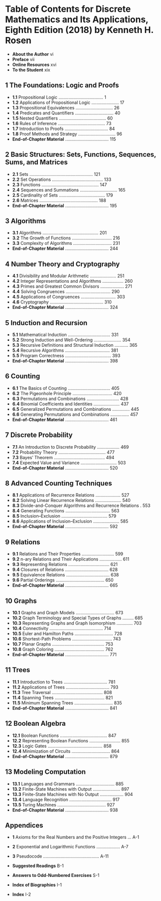 # Table of Contents for Discrete Mathematics and Its Applications, Eighth Edition (2018) by Kenneth H. Rosen

- **About the Author** vi
- **Preface** vii
- **Online Resources** xvi
- **To the Student** xix

## 1 The Foundations: Logic and Proofs
- **1.1** Propositional Logic .................................... 1
- **1.2** Applications of Propositional Logic ...................... 17
- **1.3** Propositional Equivalences .............................. 26
- **1.4** Predicates and Quantifiers ............................... 40
- **1.5** Nested Quantifiers ...................................... 60
- **1.6** Rules of Inference ...................................... 73
- **1.7** Introduction to Proofs ................................... 84
- **1.8** Proof Methods and Strategy .............................. 96
- **End-of-Chapter Material** ................................... 115

## 2 Basic Structures: Sets, Functions, Sequences, Sums, and Matrices
- **2.1** Sets ................................................... 121
- **2.2** Set Operations ......................................... 133
- **2.3** Functions .............................................. 147
- **2.4** Sequences and Summations .............................. 165
- **2.5** Cardinality of Sets ..................................... 179
- **2.6** Matrices ............................................... 188
- **End-of-Chapter Material** ................................... 195

## 3 Algorithms
- **3.1** Algorithms ............................................. 201
- **3.2** The Growth of Functions ................................ 216
- **3.3** Complexity of Algorithms ............................... 231
- **End-of-Chapter Material** ................................... 244

## 4 Number Theory and Cryptography
- **4.1** Divisibility and Modular Arithmetic ..................... 251
- **4.2** Integer Representations and Algorithms ................. 260
- **4.3** Primes and Greatest Common Divisors ................... 271
- **4.4** Solving Congruences .................................... 290
- **4.5** Applications of Congruences ............................ 303
- **4.6** Cryptography ........................................... 310
- **End-of-Chapter Material** ................................... 324

## 5 Induction and Recursion
- **5.1** Mathematical Induction .................................. 331
- **5.2** Strong Induction and Well-Ordering ...................... 354
- **5.3** Recursive Definitions and Structural Induction ........... 365
- **5.4** Recursive Algorithms .................................... 381
- **5.5** Program Correctness ..................................... 393
- **End-of-Chapter Material** ................................... 398

## 6 Counting
- **6.1** The Basics of Counting .................................. 405
- **6.2** The Pigeonhole Principle ................................ 420
- **6.3** Permutations and Combinations .......................... 428
- **6.4** Binomial Coefficients and Identities ..................... 437
- **6.5** Generalized Permutations and Combinations .............. 445
- **6.6** Generating Permutations and Combinations ............... 457
- **End-of-Chapter Material** ................................... 461

## 7 Discrete Probability
- **7.1** An Introduction to Discrete Probability .................. 469
- **7.2** Probability Theory ...................................... 477
- **7.3** Bayes’ Theorem ......................................... 494
- **7.4** Expected Value and Variance ............................. 503
- **End-of-Chapter Material** ................................... 520

## 8 Advanced Counting Techniques
- **8.1** Applications of Recurrence Relations .................... 527
- **8.2** Solving Linear Recurrence Relations ..................... 540
- **8.3** Divide-and-Conquer Algorithms and Recurrence Relations . 553
- **8.4** Generating Functions .................................... 563
- **8.5** Inclusion–Exclusion ..................................... 579
- **8.6** Applications of Inclusion–Exclusion ..................... 585
- **End-of-Chapter Material** ................................... 592

## 9 Relations
- **9.1** Relations and Their Properties .......................... 599
- **9.2** n-ary Relations and Their Applications .................. 611
- **9.3** Representing Relations ................................. 621
- **9.4** Closures of Relations ................................... 628
- **9.5** Equivalence Relations ................................... 638
- **9.6** Partial Orderings ....................................... 650
- **End-of-Chapter Material** ................................... 665

## 10 Graphs
- **10.1** Graphs and Graph Models ............................... 673
- **10.2** Graph Terminology and Special Types of Graphs ......... 685
- **10.3** Representing Graphs and Graph Isomorphism ............. 703
- **10.4** Connectivity ........................................... 714
- **10.5** Euler and Hamilton Paths ............................... 728
- **10.6** Shortest-Path Problems ................................ 743
- **10.7** Planar Graphs .......................................... 753
- **10.8** Graph Coloring ........................................ 762
- **End-of-Chapter Material** ................................... 771

## 11 Trees
- **11.1** Introduction to Trees ................................... 781
- **11.2** Applications of Trees ................................... 793
- **11.3** Tree Traversal ......................................... 808
- **11.4** Spanning Trees ........................................ 821
- **11.5** Minimum Spanning Trees ............................... 835
- **End-of-Chapter Material** ................................... 841

## 12 Boolean Algebra
- **12.1** Boolean Functions ...................................... 847
- **12.2** Representing Boolean Functions ......................... 855
- **12.3** Logic Gates ............................................ 858
- **12.4** Minimization of Circuits ............................... 864
- **End-of-Chapter Material** ................................... 879

## 13 Modeling Computation
- **13.1** Languages and Grammars ............................... 885
- **13.2** Finite-State Machines with Output ...................... 897
- **13.3** Finite-State Machines with No Output ................... 904
- **13.4** Language Recognition .................................. 917
- **13.5** Turing Machines ....................................... 927
- **End-of-Chapter Material** ................................... 938

## Appendices
- **1** Axioms for the Real Numbers and the Positive Integers ... A-1
- **2** Exponential and Logarithmic Functions ................... A-7
- **3** Pseudocode ............................................. A-11

- **Suggested Readings** B-1
- **Answers to Odd-Numbered Exercises** S-1
- **Index of Biographies** I-1
- **Index** I-2